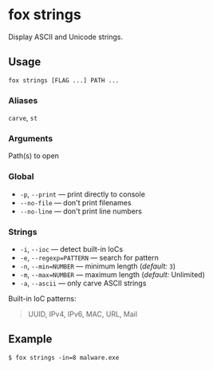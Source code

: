 # fox strings
Display ASCII and Unicode strings.

## Usage
```console
fox strings [FLAG ...] PATH ...
```

### Aliases
`carve`, `st`

### Arguments
Path(s) to open

### Global
- `-p`, `--print` — print directly to console
- `--no-file` — don't print filenames
- `--no-line` — don't print line numbers

### Strings
- `-i`, `--ioc` — detect built-in IoCs
- `-e`, `--regexp=PATTERN` — search for pattern
- `-n`, `--min=NUMBER` — minimum length (*default:* `3`)
- `-m`, `--max=NUMBER` — maximum length (*default:* Unlimited)
- `-a`, `--ascii` — only carve ASCII strings

Built-in IoC patterns:
> UUID, IPv4, IPv6, MAC, URL, Mail

## Example
```console
$ fox strings -in=8 malware.exe
```
